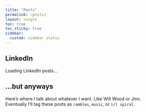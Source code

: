 ```yaml
---
title: "Posts"
permalink: /posts/
layout: single
toc: true
toc_sticky: true
sidebar:
  custom: sidebar_status
---
```


## LinkedIn

<div id="linkedin-feed">Loading LinkedIn posts...</div>

## ...but anyways

Here’s where I talk about whatever I want. Like Will Wood or Jinx.  
Eventually I’ll tag these posts as `rambles`, `music`, or `irl spiral`.

<script>
fetch("/assets/data/linkedin-posts.json")
  .then(res => res.json())
  .then(posts => {
    const container = document.getElementById("linkedin-feed");
    container.innerHTML = "";

    posts.sort((a, b) => new Date(b.date) - new Date(a.date));
    posts.forEach(post => {
      container.innerHTML += `
        <div style="margin-bottom: 1.5rem;">
          <h3 style="margin-bottom:0.3rem;">${post.title}</h3>
          <p style="font-size:0.9rem;color:#ccc;">${post.date} — ${post.tags.join(", ")}</p>
          <a href="${post.url}" target="_blank">🔗 View on LinkedIn</a>
        </div>
      `;
    });
  });
</script>

<!-- You can manually add some links or keep this as blog post index -->
